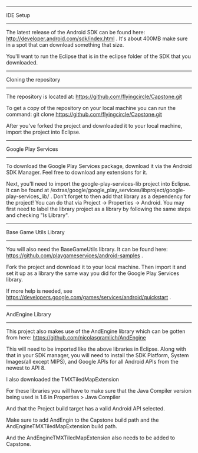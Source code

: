 **********************************************************
IDE Setup
**********************************************************

The latest release of the Android SDK can be found here: http://developer.android.com/sdk/index.html .
It's about 400MB make sure in a spot that can download something that size.

You'll want to run the Eclipse that is in the eclipse folder of the SDK that you downloaded.

**********************************************************
Cloning the repository
**********************************************************

The repository is located at: https://github.com/flyingcircle/Capstone.git

To get a copy of the repository on your local machine you can run the command:
git clone https://github.com/flyingcircle/Capstone.git

After you've forked the project and downloaded it to your local machine, import the project into Eclipse.

***********************************************************
Google Play Services
***********************************************************
To download the Google Play Services package, download it via the Android SDK Manager.
Feel free to download any extensions for it.

Next, you'll need to import the google-play-services-lib project into Eclipse.
It can be found at <android-sdk>/extras/google/google_play_services/libproject/google-play-services_lib/ .
Don't forget to then add that library as a dependency for the project!
You can do that via Project -> Properties -> Android.
You may first need to label the library project as a library by following the same steps and checking "Is Library".

************************************************************
Base Game Utils Library
************************************************************
You will also need the BaseGameUtils library. It can be found here: https://github.com/playgameservices/android-samples .

Fork the project and download it to your local machine.
Then import it and set it up as a library the same way you did for the Google Play Services library.

If more help is needed, see https://developers.google.com/games/services/android/quickstart .

*************************************************************
AndEngine Library
*************************************************************

This project also makes use of the AndEngine library which can be gotten from here: https://github.com/nicolasgramlich/AndEngine

This will need to be imported like the above libraries in Eclipse. Along with that in your SDK manager, you will need to install the SDK Platform, System Images(all except MIPS), and Google APIs for all Android APIs from the newest to API 8.

I also downloaded the TMXTiledMapExtension

For these libraries you will have to make sure that the Java Compiler version being used is 1.6 in Properties > Java Compiler

And that the Project build target has a valid Android API selected.

Make sure to add AndEngin to the Capstone build path and the AndEngineTMXTiledMapExtension build path.

And the AndEngineTMXTiledMapExtension also needs to be added to Capstone.